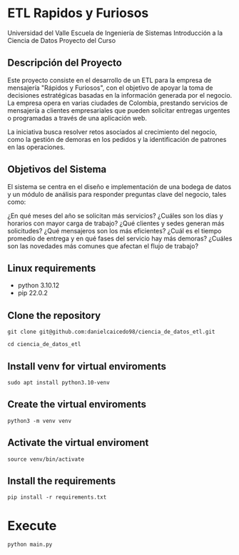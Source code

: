 # ETL Rapidos y Furiosos
Universidad del Valle
Escuela de Ingeniería de Sistemas
Introducción a la Ciencia de Datos
Proyecto del Curso

## Descripción del Proyecto
Este proyecto consiste en el desarrollo de un ETL para la empresa de mensajería "Rápidos y Furiosos", con el objetivo de apoyar la toma de decisiones estratégicas basadas en la información generada por el negocio. La empresa opera en varias ciudades de Colombia, prestando servicios de mensajería a clientes empresariales que pueden solicitar entregas urgentes o programadas a través de una aplicación web.

La iniciativa busca resolver retos asociados al crecimiento del negocio, como la gestión de demoras en los pedidos y la identificación de patrones en las operaciones.

## Objetivos del Sistema
El sistema se centra en el diseño e implementación de una bodega de datos y un módulo de análisis para responder preguntas clave del negocio, tales como:

¿En qué meses del año se solicitan más servicios?
¿Cuáles son los días y horarios con mayor carga de trabajo?
¿Qué clientes y sedes generan más solicitudes?
¿Qué mensajeros son los más eficientes?
¿Cuál es el tiempo promedio de entrega y en qué fases del servicio hay más demoras?
¿Cuáles son las novedades más comunes que afectan el flujo de trabajo?

## Linux requirements
- python 3.10.12
- pip 22.0.2

## Clone the repository

`git clone git@github.com:danielcaicedo98/ciencia_de_datos_etl.git`

`cd ciencia_de_datos_etl`

## Install venv for virtual enviroments

`sudo apt install python3.10-venv`

## Create the virtual enviroments

`python3 -m venv venv`

## Activate the virtual enviroment

`source venv/bin/activate`

## Install the requirements

`pip install -r requirements.txt`

# Execute 

`python main.py`

